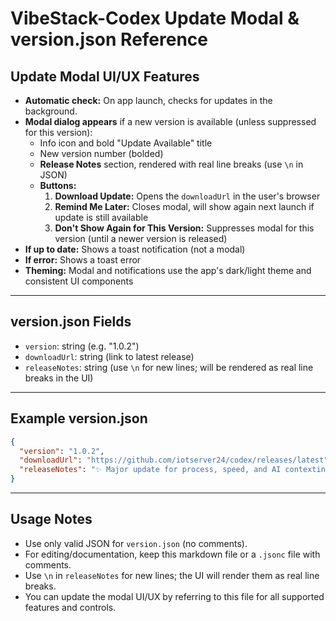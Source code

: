 # VibeStack-Codex Update Modal & version.json Reference

## Update Modal UI/UX Features

- **Automatic check:** On app launch, checks for updates in the background.
- **Modal dialog appears** if a new version is available (unless suppressed for this version):
  - Info icon and bold "Update Available" title
  - New version number (bolded)
  - **Release Notes** section, rendered with real line breaks (use `\n` in JSON)
  - **Buttons:**
    1. **Download Update:** Opens the `downloadUrl` in the user's browser
    2. **Remind Me Later:** Closes modal, will show again next launch if update is still available
    3. **Don't Show Again for This Version:** Suppresses modal for this version (until a newer version is released)
- **If up to date:** Shows a toast notification (not a modal)
- **If error:** Shows a toast error
- **Theming:** Modal and notifications use the app's dark/light theme and consistent UI components

---

## version.json Fields

- `version`: string (e.g. "1.0.2")
- `downloadUrl`: string (link to latest release)
- `releaseNotes`: string (use `\n` for new lines; will be rendered as real line breaks in the UI)

---

## Example version.json
```json
{
  "version": "1.0.2",
  "downloadUrl": "https://github.com/iotserver24/codex/releases/latest",
  "releaseNotes": "✨ Major update for process, speed, and AI contexting.\n\n🚀 In the next update (1.0.3), there will be a direct deploy button—stay tuned!\n🙏 Please donate to help us keep the app running. Even a penny helps us provide updates!"
}
```

---

## Usage Notes
- Use only valid JSON for `version.json` (no comments).
- For editing/documentation, keep this markdown file or a `.jsonc` file with comments.
- Use `\n` in `releaseNotes` for new lines; the UI will render them as real line breaks.
- You can update the modal UI/UX by referring to this file for all supported features and controls. 
